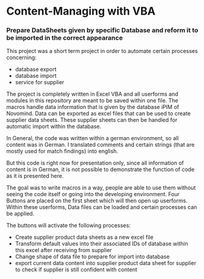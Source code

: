 # Content-Managing with VBA
### Prepare DataSheets given by specific Database and reform it to be imported in the correct appearance

This project was a short term project in order to automate certain processes concerning:
- database export
- database import
- service for supplier

The project is completely written in Excel VBA and all userforms and modules in this repository are meant to be saved within one file.
The macros handle data information that is given by the database iPIM of Novomind. Data can be exported as excel files that can be used to create supplier data sheets.
These supplier sheets can then be handled for automatic import within the database.

In General, the code was written within a german environment, so all content was in German. I translated comments and certain strings (that are mostly used for match findings) into english.

But this code is right now for presentation only, since all information of content is in German, it is not possible to demonstrate the function of code as it is presented here.

The goal was to write macros in a way, people are able to use them without seeing the code itself or going into the developing environment. Four Buttons are placed on the first sheet which will then open up userforms. Within these userforms, Data files can be loaded and certain processes can be applied.

The buttons will activate the following processes:
- Create supplier product data sheets as a new excel file
- Transform default values into their associated IDs of database within this excel after receiving from supplier
- Change shape of data file to prepare for import into database
- export current data content into supplier product data sheet for supplier to check if supplier is still confident with content
